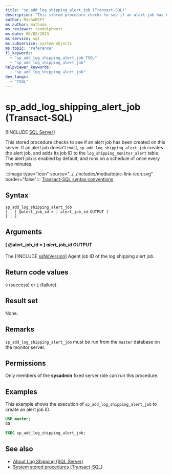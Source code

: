 ```yaml
---
title: "sp_add_log_shipping_alert_job (Transact-SQL)"
description: "This stored procedure checks to see if an alert job has been created on this server."
author: MashaMSFT
ms.author: mathoma
ms.reviewer: randolphwest
ms.date: 06/02/2023
ms.service: sql
ms.subservice: system-objects
ms.topic: "reference"
f1_keywords:
  - "sp_add_log_shipping_alert_job_TSQL"
  - "sp_add_log_shipping_alert_job"
helpviewer_keywords:
  - "sp_add_log_shipping_alert_job"
dev_langs:
  - "TSQL"
---
```

# sp_add_log_shipping_alert_job (Transact-SQL)

[!INCLUDE [SQL Server](../../includes/applies-to-version/sqlserver.md)]

This stored procedure checks to see if an alert job has been created on this server. If an alert job doesn't exist, `sp_add_log_shipping_alert_job` creates the alert job, and adds its job ID to the `log_shipping_monitor_alert` table. The alert job is enabled by default, and runs on a schedule of once every two minutes.

:::image type="icon" source="../../includes/media/topic-link-icon.svg" border="false"::: [Transact-SQL syntax conventions](../../t-sql/language-elements/transact-sql-syntax-conventions-transact-sql.md)

## Syntax

```syntaxsql
sp_add_log_shipping_alert_job
[ , [ @alert_job_id = ] alert_job_id OUTPUT ]
[ ; ]
```

## Arguments

#### [ @alert_job_id = ] *alert_job_id* OUTPUT

The [!INCLUDE [ssNoVersion](../../includes/ssnoversion-md.md)] Agent job ID of the log shipping alert job.

## Return code values

`0` (success) or `1` (failure).

## Result set

None.

## Remarks

`sp_add_log_shipping_alert_job` must be run from the `master` database on the monitor server.

## Permissions

Only members of the **sysadmin** fixed server role can run this procedure.

## Examples

This example shows the execution of `sp_add_log_shipping_alert_job` to create an alert job ID.

```sql
USE master;
GO

EXEC sp_add_log_shipping_alert_job;
```

## See also

- [About Log Shipping (SQL Server)](../../database-engine/log-shipping/about-log-shipping-sql-server.md)
- [System stored procedures (Transact-SQL)](system-stored-procedures-transact-sql.md)

